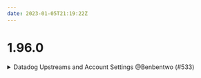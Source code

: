 ```yaml
---
date: 2023-01-05T21:19:22Z
---
```


# 1.96.0

<details>
  <summary>Datadog Upstreams and Account Settings @Benbentwo (#533)</summary>

### what
* Datadog Upgrades (Bugfixes for Configuration on default datadog URL)
* Account Settings Fixes for emoji support and updated budgets

### why
* Upstreams




</details>
